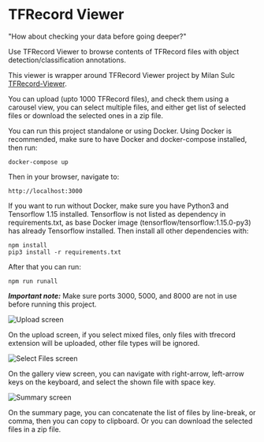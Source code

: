 # TFRecord Viewer

"How about checking your data before going deeper?"

Use TFRecord Viewer to browse contents of TFRecord files with object detection/classification annotations.

This viewer is wrapper around TFRecord Viewer project by Milan Sulc [TFRecord-Viewer](https://github.com/sulc/tfrecord-viewer).

You can upload (upto 1000 TFRecord files), and check them using a carousel view, you can select multiple files, and either get list of selected files or download the selected ones in a zip file.

You can run this project standalone or using Docker. Using Docker is recommended, make sure to have Docker and docker-compose installed, then run:

`docker-compose up`

Then in your browser, navigate to:

`http://localhost:3000`

If you want to run without Docker, make sure you have Python3 and Tensorflow 1.15 installed. Tensorflow is not listed as dependency in requirements.txt, as base Docker image (tensorflow/tensorflow:1.15.0-py3) has already Tensorflow installed. Then install all other dependencies with:

```
npm install
pip3 install -r requirements.txt
```

After that you can run:

```
npm run runall
```

***Important note:*** Make sure ports 3000, 5000, and 8000 are not in use before running this project.


![Upload screen](https://user-images.githubusercontent.com/5046786/79118614-aed14600-7d8e-11ea-83fd-13157bd58cc5.png)

On the upload screen, if you select mixed files, only files with tfrecord extension will be uploaded, other file types will be ignored.


![Select Files screen](https://user-images.githubusercontent.com/5046786/79118700-df18e480-7d8e-11ea-978f-76533cbba929.png)

On the gallery view screen, you can navigate with right-arrow, left-arrow keys on the keyboard, and select the shown file with space key.


![Summary screen](https://user-images.githubusercontent.com/5046786/79118780-12f40a00-7d8f-11ea-8c67-d946d2c96722.png)

On the summary page, you can concatenate the list of files by line-break, or comma, then you can copy to clipboard. Or you can download the selected files in a zip file.
